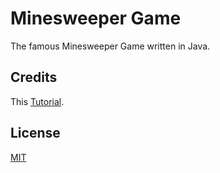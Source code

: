 # Minesweeper Game

The famous Minesweeper Game written in Java.

## Credits

This [Tutorial](https://www.youtube.com/watch?v=RFpJp62ZoY8).

## License

[MIT](https://choosealicense.com/licenses/mit/)
